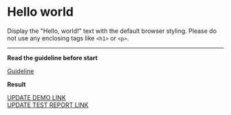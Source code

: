 # Hello world

Display the "Hello, world!" text with the default browser styling. Please do not 
use any enclosing tags like `<h1>` or `<p>`.
___

**Read the guideline before start**

[Guideline](https://mate-academy.github.io/layout_task-guideline/)

**Result**

[UPDATE DEMO LINK](https://annakuvarina.github.io/layout_hello-world/) <br>
[UPDATE TEST REPORT LINK](https://annakuvarina.github.io/layout_hello-world/report/html_report/)
